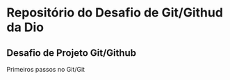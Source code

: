 # Repositório  do Desafio de Git/Githud da Dio

## Desafio de Projeto Git/Github
Primeiros passos no Git/Git

